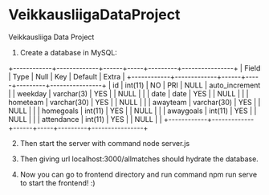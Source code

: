 # VeikkausliigaDataProject
Veikkausliiga Data Project

1. Create a database in MySQL:

+------------+-------------+------+-----+---------+----------------+
| Field      | Type        | Null | Key | Default | Extra          |
+------------+-------------+------+-----+---------+----------------+
| id         | int(11)     | NO   | PRI | NULL    | auto_increment |
| weekday    | varchar(3)  | YES  |     | NULL    |                |
| date       | date        | YES  |     | NULL    |                |
| hometeam   | varchar(30) | YES  |     | NULL    |                |
| awayteam   | varchar(30) | YES  |     | NULL    |                |
| homegoals  | int(11)     | YES  |     | NULL    |                |
| awaygoals  | int(11)     | YES  |     | NULL    |                |
| attendance | int(11)     | YES  |     | NULL    |                |
+------------+-------------+------+-----+---------+----------------+

2. Then start the server with command node server.js

3. Then giving url localhost:3000/allmatches should hydrate the database.
4. Now you can go to frontend directory and run command npm run serve to start the frontend! :)
